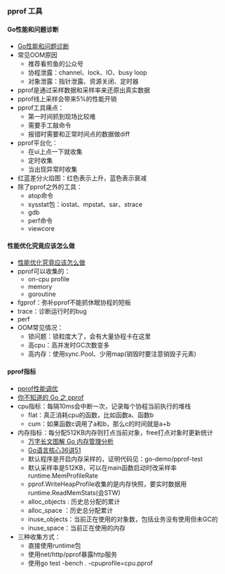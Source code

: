 ### pprof 工具

#### Go性能和问题诊断
* [Go性能和问题诊断](https://live.geekbang.org/room/1423)
* 常见OOM原因
  * 推荐看煎鱼的公众号
  * 协程泄露：channel、lock、IO、busy loop
  * 对象泄露：指针泄露、资源关闭、定时器
* pprof是通过采样数据和采样率来还原出真实数据
* pprof线上采样会带来5%的性能开销
* pprof工具痛点：
  * 第一时间抓到现场比较难
  * 需要手工敲命令
  * 报错时需要和正常时间点的数据做diff
* pprof平台化：
  * 在ui上点一下就收集
  * 定时收集
  * 当出现异常时收集
* 红蓝差分火焰图：红色表示上升，蓝色表示衰减
* 除了pprof之外的工具：
  * atop命令
  * sysstat包：iostat、mpstat、sar、strace
  * gdb
  * perf命令
  * viewcore

#### 性能优化究竟应该怎么做
* [性能优化究竟应该怎么做](https://talkgo.org/t/topic/2127)
* pprof可以收集的：
  * on-cpu profile
  * memory
  * goroutine
* fgprof：弥补pprof不能抓休眠协程的短板
* trace：诊断运行时的bug
* perf
* OOM常见情况：
  * 锁问题：锁粒度大了，会有大量协程卡在这里
  * 高cpu：高并发时GC次数变多
  * 高内存：使用sync.Pool、少用map(销毁时要注意销毁子元素)

#### pprof指标
* [pprof性能调优](https://www.topgoer.com/%E5%85%B6%E4%BB%96/pprof%E6%80%A7%E8%83%BD%E8%B0%83%E4%BC%98.html)
* [你不知道的 Go 之 pprof](https://darjun.github.io/2021/06/09/youdontknowgo/pprof/)
* cpu指标：每隔10ms会中断一次，记录每个协程当前执行的堆栈
  * flat：真正消耗cpu的函数，比如函数a、函数b
  * cum：如果函数c调用了a和b，那么c的时间就是a+b
* 内存指标：每分配512KB内存则打点当前对象，free打点对象时更新统计
  * [万字长文图解 Go 内存管理分析](https://mp.weixin.qq.com/s/rydO2JK-r8JjG9v_Uy7gXg)
  * [Go语言核心36讲51](https://itcn.blog/p/1648835511945839.html)
  * 默认程序是开启内存采样的，证明代码见：go-demo/pprof-test
  * 默认采样率是512KB，可以在main函数启动时改采样率runtime.MemProfileRate
  * pprof.WriteHeapProfile收集的是内存快照，要实时数据用runtime.ReadMemStats(会STW)
  * alloc_objects : 历史总分配的累计
  * alloc_space ：历史总分配累计
  * inuse_objects：当前正在使用的对象数，包括业务没有使用但未GC的
  * inuse_space：当前正在使用的内存  
* 三种收集方式：
  * 直接使用runtime包
  * 使用net/http/pprof暴露http服务
  * 使用go test -bench . -cpuprofile=cpu.pprof
  